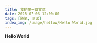 ```yaml
---
title: 我的第一篇文章
date: 2025-07-03 12:00:00
tags: [随笔, 测试]
index_img: /image/hellow/Hello World.jpg
---
```


**Hello World**   

